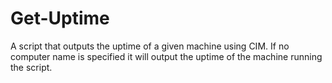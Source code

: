 # Get-Uptime
A script that outputs the uptime of a given machine using CIM. If no computer name is specified it will output the uptime of the machine running the script.

